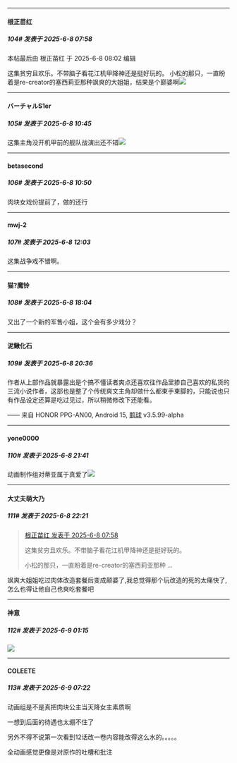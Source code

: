 ﻿
*****

####  根正苗红  
##### 104#       发表于 2025-6-8 07:58

 本帖最后由 根正苗红 于 2025-6-8 08:02 编辑 

这集贫穷且欢乐。不带脑子看花江机甲降神还是挺好玩的。
小松的那只，一直盼着是re-creator的塞西莉亚那种飒爽的大姐姐，结果是个巅婆啊<img src="https://static.stage1st.com/image/smiley/face2017/067.png" referrerpolicy="no-referrer">


*****

####  バーチャルS1er  
##### 105#       发表于 2025-6-8 10:45

这集主角没开机甲前的舰队战演出还不错<img src="https://static.stage1st.com/image/smiley/face2017/067.png" referrerpolicy="no-referrer">

*****

####  betasecond  
##### 106#       发表于 2025-6-8 10:50

肉块女戏份提前了，做的还行


*****

####  mwj-2  
##### 107#       发表于 2025-6-8 12:03

这集战争戏不错啊。


*****

####  猫?魔铃  
##### 108#       发表于 2025-6-8 18:04

又出了一个新的军售小姐，这个会有多少戏分？


*****

####  泥鳅化石  
##### 109#       发表于 2025-6-8 20:36

作者从上部作品就暴露出是个搞不懂读者爽点还喜欢往作品里掺自己喜欢的私货的三流小说作者，这部也是整了个传统爽文主角却做什么都束手束脚的，只能说也只有作品设定还算是吃过见过，所以稍微修改下还能看。

—— 来自 HONOR PPG-AN00, Android 15, [鹅球](https://www.pgyer.com/xfPejhuq) v3.5.99-alpha


*****

####  yone0000  
##### 110#       发表于 2025-6-8 21:41

动画制作组对蒂亚属于真爱了<img src="https://static.stage1st.com/image/smiley/face2017/068.png" referrerpolicy="no-referrer">


*****

####  大丈夫萌大乃  
##### 111#       发表于 2025-6-8 22:21

<blockquote><a href="httphttps://stage1st.com/2b/forum.php?mod=redirect&amp;goto=findpost&amp;pid=67900145&amp;ptid=2203912" target="_blank">根正苗红 发表于 2025-6-8 07:58</a>

这集贫穷且欢乐。不带脑子看花江机甲降神还是挺好玩的。

小松的那只，一直盼着是re-creator的塞西莉亚那种 ...</blockquote>
飒爽大姐姐吃过肉体改造套餐后变成颠婆了,我总觉得那个玩改造的死的太痛快了,怎么也得让他自己也爽吃套餐吧


*****

####  神意  
##### 112#       发表于 2025-6-9 01:15

<img src="https://static.stage1st.com/image/smiley/face2017/067.png" referrerpolicy="no-referrer">


*****

####  COLEETE  
##### 113#       发表于 2025-6-9 07:22

动画组是不是真把肉块公主当天降女主素质啊

一想到后面的待遇也太绷不住了

另外不得不说第一次看到12话改一卷内容能改得这么水的。。。。。

全动画感觉更像是对原作的吐槽和批注

